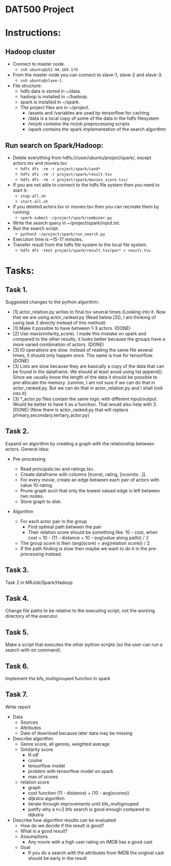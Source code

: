 # DAT500 Project

# Instructions:
## Hadoop cluster
- Connect to master node.
  - `ssh ubuntu@152.94.169.179`
- From the master node you can connect to slave-1, slave-2 and slave-3.
  - `ssh ubuntu@slave-1`
- File structure:
  - hdfs data is stored in ~/data.
  - hadoop is installed in ~/hadoop.
  - spark is installed in  ~/spark.
  - The project files are in ~/project.
    - /assets and /variables are used by tensorflow for caching
    - /data is a local copy of some of the data in the hdfs filesystem
    - /mrjob contains the mrjob preprocessing scripts
    - /spark contains the spark implementation of the search algorithm

## Run search on Spark/Hadoop:
- Delete everything from hdfs:///user/ubuntu/project/spark/, except actors.tsv and movies.tsv.
  - `hdfs dfs -rm -r project/spark/cand*`
  - `hdfs dfs -rm -r project/spark/result.tsv`
  - `hdfs dfs -rm -r project/spark/movies_score.tsv/`
- If you are not able to connect to the hdfs file system then you need to start it:
  - `stop-all.sh`
  - `start-all.sh`
- If you deleted actors.tsv or movies.tsv then you can recreate them by running:
  - `spark-submit ~/project/spark/combiner.py`
- Write the search query in ~/project/spark/input.txt.
- Run the search script.
  - `python3 ~/project/spark/run_search.py`
- Execution time is ~15-17 minutes.
- Transfer result from the hdfs file system to the local file system.
  - `hdfs dfs -text project/spark/result.tsv/par* > result.tsv`

# Tasks:
## Task 1.
Suggested changes to the python algorithm:
- [1] actor_relation.py writes to final.tsv several times.{Looking into it. Now that we are using actor_ranked.py (Read below [3]), I am thinking of using task 2 directly instead of this method}
- [1] Make it possible to have between 1-3 actors. (DONE)
- [2] Use max(similarity_score). I made this mistake on spark and compared to the other results, it looks better because the groups have a more varied combination of actors. (DONE)
- [3] IO operations are slow. Instead of reading the same file several times, it should only happen once. The same is true for tensorflow. (DONE)
- [3] Lists are slow because they are basically a copy of the data that can be found in the dataframe. We should at least avoid using list.append(). Since we usually know the length of the data it should be possible to pre-allocate the memory. {ummm, I am not sure if we can do that in actor_ranked.py. But we can do that in actor_relation.py and I shall look into it}
- [3] *_actor.py files contain the same logic with different input/output. Would be better to have it as a function. That would also help with 3. (DONE) {Now there is actor_ranked.py that will replace primary,secondary,tertiary_actor.py}

## Task 2.
Expand on algorithm by creating a graph with the relationship between actors.
General idea:
- Pre-processing
    - Read principals.tsv and ratings.tsv.
    - Create dataframe with columns [tconst, rating, [nconsts...]].
    - For every movie, create an edge between each pair of actors with value 10-rating.
    - Prune graph such that only the lowest valued edge is left between two nodes.
    - Store graph to disk.

- Algorithm
    - For each actor pair in the group
        - Find optimal path between the pair
        - Their relation score should be something like: 10 - cost, when cost = 10 - (11 - distance + 10 - avg(value along path)) / 2
    - The group score is then (avg(score) + avg(relation score)) / 2
    - If the path finding is slow then maybe we want to do it in the pre-processing instead.

## Task 3.
Task 2 in MRJob/Spark/Hadoop

## Task 4.
Change file paths to be relative to the executing script, not the working directory of the executor.

## Task 5.
Make a script that executes the other python scripts (so the user can run a search with on command).

## Task 6.
Implement the bfs_multigrouped function in spark

## Task 7.
Write report
- Data
    - Sources
    - Attributes
    - Date of download because later data may be missing
- Describe algorithm
    - Genre score, all genres, weighted average
    - Similarity score
        - tf-idf
        - cosine
        - tensorflow model
        - problem with tensorflow model on spark
        - max of scores
    - relation score
        - graph
        - cost function (11 - distance) + (10 - avg(scores))
        - dijkstra algorithm
        - iterate through improvements until bfs_multigrouped
        - justify why a n=2 bfs search is good enough compared to dijkstra
- Describe how algorithm results can be evaluated
    - How do we decide if the result is good?
    - What is a good result?
    - Assumptions
        - Any movie with a high user rating on IMDB has a good cast
    - Goal
        - If you do a search with the attributes from IMDB the original cast should be early in the result
    
